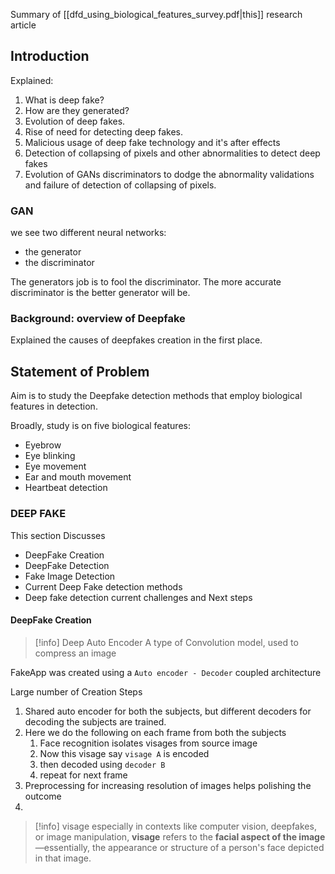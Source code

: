 Summary of [[dfd_using_biological_features_survey.pdf|this]] research article
## Introduction
Explained:
1. What is deep fake?
2. How are they generated?
3. Evolution of deep fakes.
4. Rise of need for detecting deep fakes.
5. Malicious usage of deep fake technology and it's after effects
6. Detection of collapsing of pixels and other abnormalities to detect deep fakes
7. Evolution of GANs discriminators to dodge the abnormality validations and failure of detection of collapsing of pixels.
### GAN
we see two different neural networks: 
- the generator 
- the discriminator

The generators job is to fool the discriminator. The more accurate discriminator is the better generator will be.

### Background: overview of Deepfake
Explained the causes of deepfakes creation in the first place.

## Statement of Problem
Aim is to study the Deepfake detection methods that employ biological features in detection. 

Broadly, study is on five biological features:
- Eyebrow
- Eye blinking
- Eye movement
- Ear and mouth movement
- Heartbeat detection

### DEEP FAKE
This section Discusses
- DeepFake Creation
- DeepFake Detection
- Fake Image Detection
- Current Deep Fake detection methods
- Deep fake detection current challenges and Next steps

#### DeepFake Creation

> [!info] Deep Auto Encoder
> A type of Convolution model, used to compress an image

FakeApp was created using a `Auto encoder - Decoder` coupled architecture

Large number of 
Creation Steps
1. Shared auto encoder for both the subjects, but different decoders for decoding the subjects are trained.
2.  Here we do the following on each frame from both the subjects
	1. Face recognition isolates visages from source image
	2. Now this visage say `visage A` is encoded
	3. then decoded using `decoder B`
	4. repeat for next frame
3. Preprocessing for increasing resolution of images helps polishing the outcome
4. 

> [!info] visage
> especially in contexts like computer vision, deepfakes, or image manipulation, **visage** refers to the **facial aspect of the image**—essentially, the appearance or structure of a person's face depicted in that image.





